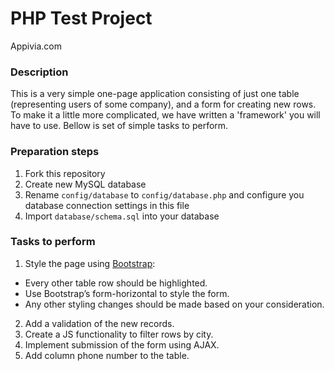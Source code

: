 # PHP Test Project
Appivia.com

### Description
This is a very simple one-page application consisting of just one table (representing users of some company),
and a form for creating new rows. To make it a little more complicated, we have written a 'framework' you will have to use.
Bellow is set of simple tasks to perform.

### Preparation steps
1. Fork this repository
2. Create new MySQL database
3. Rename `config/database` to `config/database.php` and configure you database connection settings in this file
4. Import `database/schema.sql` into your database

### Tasks to perform
1. Style the page using [Bootstrap](http://getbootstrap.com/):
  * Every other table row should be highlighted.
  * Use Bootstrap’s form-horizontal to style the form.
  * Any other styling changes should be made based on your consideration.
2. Add a validation of the new records.
3. Create a JS functionality to filter rows by city.
4. Implement submission of the form using AJAX.
5. Add column phone number to the table.
